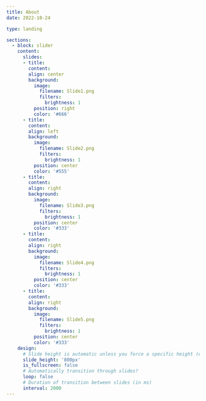 ```yaml
---
title: About
date: 2022-10-24

type: landing

sections:
  - block: slider
    content:
      slides:
      - title: 
        content: 
        align: center
        background:
          image:
            filename: Slide1.png
            filters:
              brightness: 1
          position: right
          color: '#666'
      - title: 
        content: 
        align: left
        background:
          image:
            filename: Slide2.png
            filters:
              brightness: 1
          position: center
          color: '#555'
      - title: 
        content: 
        align: right
        background:
          image:
            filename: Slide3.png
            filters:
              brightness: 1
          position: center
          color: '#333'
      - title: 
        content: 
        align: right
        background:
          image:
            filename: Slide4.png
            filters:
              brightness: 1
          position: center
          color: '#333'
      - title: 
        content: 
        align: right
        background:
          image:
            filename: Slide5.png
            filters:
              brightness: 1
          position: center
          color: '#333'
    design:
      # Slide height is automatic unless you force a specific height (e.g. '400px')
      slide_height: '800px'
      is_fullscreen: false
      # Automatically transition through slides?
      loop: false
      # Duration of transition between slides (in ms)
      interval: 2000
---
```

